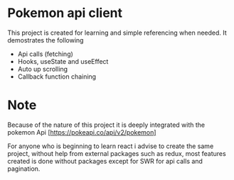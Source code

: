 # Pokemon api client

This project is created for learning and simple referencing when needed. It demostrates the following
- Api calls (fetching)
- Hooks, useState and useEffect
- Auto up scrolling
- Callback function chaining


# Note
Because of the nature of this project it is deeply integrated with the pokemon Api [https://pokeapi.co/api/v2/pokemon]

For anyone who is beginning to learn react i advise to create the same project, without help from external packages such as redux, most features created is done without packages except for SWR for api calls and pagination.

